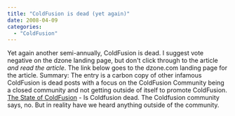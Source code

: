 ```yaml
---
title: "ColdFusion is dead (yet again)"
date: 2008-04-09
categories: 
  - "ColdFusion"
---
```


Yet again another semi-annually, ColdFusion is dead. I suggest vote negative on the dzone landing page, but don't click through to the article _and read the article_. The link below goes to the dzone.com landing page for the article. Summary: The entry is a carbon copy of other infamous ColdFusion is dead posts with a focus on the ColdFusion Community being a closed community and not getting outside of itself to promote ColdFusion. [The State of ColdFusion](http://www.dzone.com/links/the_state_of_coldfusion.html) - Is Coldfusion dead. The Coldfusion community says, no. But in reality have we heard anything outside of the community.
